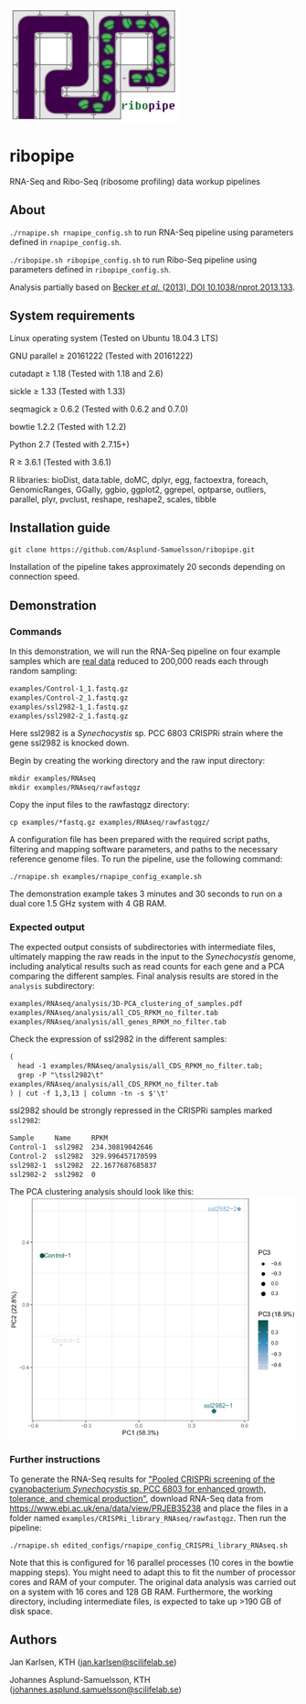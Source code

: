 ![alt text](ribopipe.png "Ribosome profiling pipeline")

# ribopipe

RNA-Seq and Ribo-Seq (ribosome profiling) data workup pipelines


## About

`./rnapipe.sh rnapipe_config.sh` to run RNA-Seq pipeline using parameters defined in `rnapipe_config.sh`.

`./ribopipe.sh ribopipe_config.sh` to run Ribo-Seq pipeline using parameters defined in `ribopipe_config.sh`.

Analysis partially based on [Becker _et al._ (2013), DOI 10.1038/nprot.2013.133](https://www.nature.com/articles/nprot.2013.133).


## System requirements

Linux operating system (Tested on Ubuntu 18.04.3 LTS)

GNU parallel ≥ 20161222 (Tested with 20161222)

cutadapt ≥ 1.18 (Tested with 1.18 and 2.6)

sickle ≥ 1.33 (Tested with 1.33)

seqmagick ≥ 0.6.2 (Tested with 0.6.2 and 0.7.0)

bowtie 1.2.2 (Tested with 1.2.2)

Python 2.7 (Tested with 2.7.15+)

R ≥ 3.6.1 (Tested with 3.6.1)

R libraries: bioDist, data.table, doMC, dplyr, egg, factoextra, foreach, GenomicRanges, GGally, ggbio, ggplot2, ggrepel, optparse, outliers, parallel, plyr, pvclust, reshape, reshape2, scales, tibble

## Installation guide

```
git clone https://github.com/Asplund-Samuelsson/ribopipe.git
```

Installation of the pipeline takes approximately 20 seconds depending on connection speed.


## Demonstration

### Commands

In this demonstration, we will run the RNA-Seq pipeline on four example samples which are [real data](https://www.biorxiv.org/content/10.1101/823534v2.full) reduced to 200,000 reads each through random sampling:
```
examples/Control-1_1.fastq.gz
examples/Control-2_1.fastq.gz
examples/ssl2982-1_1.fastq.gz
examples/ssl2982-2_1.fastq.gz
```
Here ssl2982 is a _Synechocystis_ sp. PCC 6803 CRISPRi strain where the gene ssl2982 is knocked down.

Begin by creating the working directory and the raw input directory:
```
mkdir examples/RNAseq
mkdir examples/RNAseq/rawfastqgz
```

Copy the input files to the rawfastqgz directory:
```
cp examples/*fastq.gz examples/RNAseq/rawfastqgz/
```

A configuration file has been prepared with the required script paths, filtering and mapping software parameters, and paths to the necessary reference genome files. To run the pipeline, use the following command:
```
./rnapipe.sh examples/rnapipe_config_example.sh
```
The demonstration example takes 3 minutes and 30 seconds to run on a dual core 1.5 GHz system with 4 GB RAM.

### Expected output

The expected output consists of subdirectories with intermediate files, ultimately mapping the raw reads in the input to the _Synechocystis_ genome, including analytical results such as read counts for each gene and a PCA comparing the different samples. Final analysis results are stored in the `analysis` subdirectory:
```
examples/RNAseq/analysis/3D-PCA_clustering_of_samples.pdf
examples/RNAseq/analysis/all_CDS_RPKM_no_filter.tab
examples/RNAseq/analysis/all_genes_RPKM_no_filter.tab
```

Check the expression of ssl2982 in the different samples:
```
(
  head -1 examples/RNAseq/analysis/all_CDS_RPKM_no_filter.tab;
  grep -P "\tssl2982\t" examples/RNAseq/analysis/all_CDS_RPKM_no_filter.tab
) | cut -f 1,3,13 | column -tn -s $'\t'
```

ssl2982 should be strongly repressed in the CRISPRi samples marked `ssl2982`:
```
Sample     Name     RPKM
Control-1  ssl2982  234.30819042646
Control-2  ssl2982  329.996457170599
ssl2982-1  ssl2982  22.1677687685837
ssl2982-2  ssl2982  0
```

The PCA clustering analysis should look like this:
![Example PCA](examples/example_PCA.png)

### Further instructions

To generate the RNA-Seq results for ["Pooled CRISPRi screening of the cyanobacterium _Synechocystis_ sp. PCC 6803 for enhanced growth, tolerance, and chemical production"](https://www.biorxiv.org/content/10.1101/823534v2.full), download RNA-Seq data from https://www.ebi.ac.uk/ena/data/view/PRJEB35238 and place the files in a folder named `examples/CRISPRi_library_RNAseq/rawfastqgz`. Then run the pipeline:
```
./rnapipe.sh edited_configs/rnapipe_config_CRISPRi_library_RNAseq.sh
```
Note that this is configured for 16 parallel processes (10 cores in the bowtie mapping steps). You might need to adapt this to fit the number of processor cores and RAM of your computer. The original data analysis was carried out on a system with 16 cores and 128 GB RAM. Furthermore, the working directory, including intermediate files, is expected to take up >190 GB of disk space.


## Authors

Jan Karlsen, KTH (jan.karlsen@scilifelab.se)

Johannes Asplund-Samuelsson, KTH (johannes.asplund.samuelsson@scilifelab.se)
